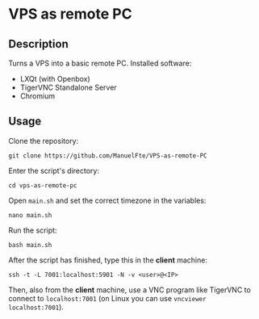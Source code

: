 # VPS as remote PC

## Description

Turns a VPS into a basic remote PC. Installed software:

* LXQt (with Openbox)
* TigerVNC Standalone Server
* Chromium

## Usage

Clone the repository:

`git clone https://github.com/ManuelFte/VPS-as-remote-PC`

Enter the script's directory:

`cd vps-as-remote-pc`

Open `main.sh` and set the correct timezone in the variables:

`nano main.sh`

Run the script:

`bash main.sh`

After the script has finished, type this in the **client** machine:

`ssh -t -L 7001:localhost:5901 -N -v <user>@<IP>`

Then, also from the **client** machine, use a VNC program like TigerVNC to connect to `localhost:7001` (on Linux you can use `vncviewer localhost:7001`).